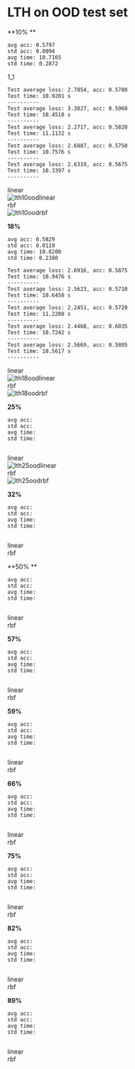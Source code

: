 # LTH on OOD test set
**10% **
```
avg acc: 0.5797
std acc: 0.0094
avg time: 10.7165
std time: 0.2872
```
1_1
```
Test average loss: 2.7854, acc: 0.5780
Test time: 10.9201 s
----------
Test average loss: 3.3827, acc: 0.5960
Test time: 10.4518 s
----------
Test average loss: 2.2717, acc: 0.5820
Test time: 11.1132 s
----------
Test average loss: 2.6887, acc: 0.5750
Test time: 10.7576 s
----------
Test average loss: 2.6319, acc: 0.5675
Test time: 10.3397 s
----------
```
linear<br>
![lth10oodlinear](lth10oodlinear.png)<br>
rbf<br>
![lth10oodrbf](lth10oodrbf.png)<br>

**18%**
```
avg acc: 0.5829
std acc: 0.0119
avg time: 10.8200 
std time: 0.2380
```

```
Test average loss: 2.6916, acc: 0.5875
Test time: 10.9476 s
----------
Test average loss: 2.5623, acc: 0.5710
Test time: 10.6458 s
----------
Test average loss: 2.2451, acc: 0.5720
Test time: 11.2208 s
----------
Test average loss: 2.4468, acc: 0.6035
Test time: 10.7242 s
----------
Test average loss: 2.5669, acc: 0.5805
Test time: 10.5617 s
----------
```
linear<br>
![lth18oodlinear](lth18oodlinear.png)<br>
rbf<br>
![lth18oodrbf](lth18oodrbf.png)<br>

**25%**
```
avg acc: 
std acc:
avg time:
std time:
```

```

```
linear<br>
![lth25oodlinear](lth25oodlinear.png)<br>
rbf<br>
![lth25oodrbf](lth25oodrbf.png)<br>

**32%**
```
avg acc: 
std acc:
avg time:
std time:
```

```

```
linear<br>
![]()<br>
rbf<br>
![]()<br>

**50% **
```
avg acc: 
std acc:
avg time:
std time:
```

```

```
linear<br>
![]()<br>
rbf<br>
![]()<br>

**57%**
```
avg acc: 
std acc:
avg time:
std time:
```

```

```
linear<br>
![]()<br>
rbf<br>
![]()<br>

**59%**
```
avg acc: 
std acc:
avg time:
std time:
```

```

```
linear<br>
![]()<br>
rbf<br>
![]()<br>

**66%**
```
avg acc: 
std acc:
avg time:
std time:
```

```

```
linear<br>
![]()<br>
rbf<br>
![]()<br>

**75%**
```
avg acc: 
std acc:
avg time:
std time:
```

```

```
linear<br>
![]()<br>
rbf<br>
![]()<br>

**82%**
```
avg acc: 
std acc:
avg time:
std time:
```

```

```
linear<br>
![]()<br>
rbf<br>
![]()<br>

**89%**
```
avg acc: 
std acc:
avg time:
std time:
```

```

```
linear<br>
![]()<br>
rbf<br>
![]()<br>
